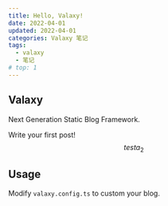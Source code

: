```yaml
---
title: Hello, Valaxy!
date: 2022-04-01
updated: 2022-04-01
categories: Valaxy 笔记
tags:
  - valaxy
  - 笔记
# top: 1
---
```


## Valaxy

Next Generation Static Blog Framework.

Write your first post!
$$ test a_2$$



## Usage

Modify `valaxy.config.ts` to custom your blog.
